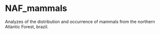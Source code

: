 # NAF_mammals
Analyzes of the distribution and occurrence of mammals from the northern Atlantic Forest, brazil.
